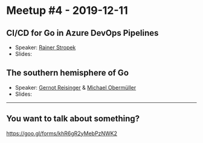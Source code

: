 # Meetup #4 - 2019-12-11

## CI/CD for Go in Azure DevOps Pipelines

- Speaker: [Rainer Stropek](#)
- Slides: 


## The southern hemisphere of Go

- Speaker: [Gernot Reisinger](#) & [Michael Obermüller](#)
- Slides: 

---

## You want to talk about something?
https://goo.gl/forms/khR6gR2yMebPzNWK2
